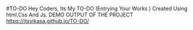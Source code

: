 #TO-DO
Hey Coders, Its My TO-DO (Entrying Your Works ) Created Using html,Css And Js.
DEMO OUTPUT OF THE PROJECT  https://itsvikasa.github.io/TO-DO/
